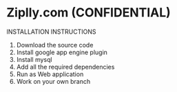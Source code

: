 Ziplly.com (CONFIDENTIAL)
======

INSTALLATION INSTRUCTIONS

1. Download the source code
2. Install google app engine plugin
3. Install mysql
4. Add all the required dependencies
5. Run as Web application
6. Work on your own branch
